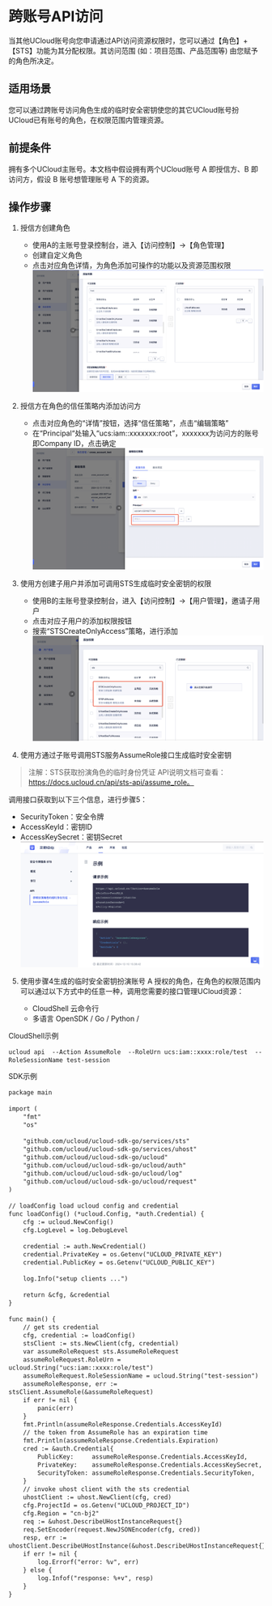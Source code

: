 # 跨账号API访问


当其他UCloud账号向您申请通过API访问资源权限时，您可以通过【角色】+【STS】功能为其分配权限。其访问范围 (如：项目范围、产品范围等) 由您赋予的角色所决定。

## 适用场景
您可以通过跨账号访问角色生成的临时安全密钥使您的其它UCloud账号扮UCloud已有账号的角色，在权限范围内管理资源。

## 前提条件
拥有多个UCloud主账号。本文档中假设拥有两个UCloud账号 A 即授信方、B 即访问方，假设 B 账号想管理账号 A 下的资源。


## 操作步骤
1. 授信方创建角色
   - 使用A的主账号登录控制台，进入【访问控制】->【角色管理】
   - 创建自定义角色
   - 点击对应角色详情，为角色添加可操作的功能以及资源范围权限
 ![](/images/policy/角色添加权限.png)


2. 授信方在角色的信任策略内添加访问方

   - 点击对应角色的“详情”按钮，选择“信任策略”，点击“编辑策略”
   - 在“Principal“处输入“ucs:iam::xxxxxxx:root”，xxxxxxx为访问方的账号即Company ID，点击确定
![](/images/policy/角色添加信任策略.png)


3. 使用方创建子用户并添加可调用STS生成临时安全密钥的权限

   - 使用B的主账号登录控制台，进入【访问控制】->【用户管理】，邀请子用户
   - 点击对应子用户的添加权限按钮
   - 搜索“STSCreateOnlyAccess”策略，进行添加
![](/images/policy/子账号添加sts权限.png)


4. 使用方通过子账号调用STS服务AssumeRole接口生成临时安全密钥
> 注解：STS获取扮演角色的临时身份凭证 API说明文档可查看：https://docs.ucloud.cn/api/sts-api/assume_role。

调用接口获取到以下三个信息，进行步骤5：
   - SecurityToken：安全令牌
   - AccessKeyId：密钥ID
   - AccessKeySecret：密钥Secret
![](/images/policy/sts接口说明.png)
  

5. 使用步骤4生成的临时安全密钥扮演账号 A 授权的角色，在角色的权限范围内可以通过以下方式中的任意一种，调用您需要的接口管理UCloud资源：

   - CloudShell 云命令行
   - 多语言 OpenSDK / Go / Python /

CloudShell示例
```
ucloud api  --Action AssumeRole  --RoleUrn ucs:iam::xxxx:role/test  --RoleSessionName test-session
```



  
SDK示例
```
package main

import (
	"fmt"
	"os"

	"github.com/ucloud/ucloud-sdk-go/services/sts"
	"github.com/ucloud/ucloud-sdk-go/services/uhost"
	"github.com/ucloud/ucloud-sdk-go/ucloud"
	"github.com/ucloud/ucloud-sdk-go/ucloud/auth"
	"github.com/ucloud/ucloud-sdk-go/ucloud/log"
	"github.com/ucloud/ucloud-sdk-go/ucloud/request"
)

// loadConfig load ucloud config and credential
func loadConfig() (*ucloud.Config, *auth.Credential) {
	cfg := ucloud.NewConfig()
	cfg.LogLevel = log.DebugLevel

	credential := auth.NewCredential()
	credential.PrivateKey = os.Getenv("UCLOUD_PRIVATE_KEY")
	credential.PublicKey = os.Getenv("UCLOUD_PUBLIC_KEY")

	log.Info("setup clients ...")

	return &cfg, &credential
}

func main() {
	// get sts credential
	cfg, credential := loadConfig()
	stsClient := sts.NewClient(cfg, credential)
	var assumeRoleRequest sts.AssumeRoleRequest
	assumeRoleRequest.RoleUrn = ucloud.String("ucs:iam::xxxx:role/test")
	assumeRoleRequest.RoleSessionName = ucloud.String("test-session")
	assumeRoleResponse, err := stsClient.AssumeRole(&assumeRoleRequest)
	if err != nil {
		panic(err)
	}
	fmt.Println(assumeRoleResponse.Credentials.AccessKeyId)
	// the token from AssumeRole has an expiration time
	fmt.Println(assumeRoleResponse.Credentials.Expiration)
	cred := &auth.Credential{
		PublicKey:     assumeRoleResponse.Credentials.AccessKeyId,
		PrivateKey:    assumeRoleResponse.Credentials.AccessKeySecret,
		SecurityToken: assumeRoleResponse.Credentials.SecurityToken,
	}
	// invoke uhost client with the sts credential
	uhostClient := uhost.NewClient(cfg, cred)
	cfg.ProjectId = os.Getenv("UCLOUD_PROJECT_ID")
	cfg.Region = "cn-bj2"
	req := &uhost.DescribeUHostInstanceRequest{}
	req.SetEncoder(request.NewJSONEncoder(cfg, cred))
	resp, err := uhostClient.DescribeUHostInstance(&uhost.DescribeUHostInstanceRequest{})
	if err != nil {
		log.Errorf("error: %v", err)
	} else {
		log.Infof("response: %+v", resp)
	}
}
```



